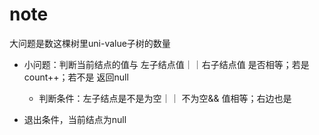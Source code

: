 # note

大问题是数这棵树里uni-value子树的数量

- 小问题：判断当前结点的值与 左子结点值｜｜右子结点值 是否相等；若是 count++；若不是 返回null
    + 判断条件：左子结点是不是为空｜｜ 不为空&& 值相等；右边也是

- 退出条件，当前结点为null
